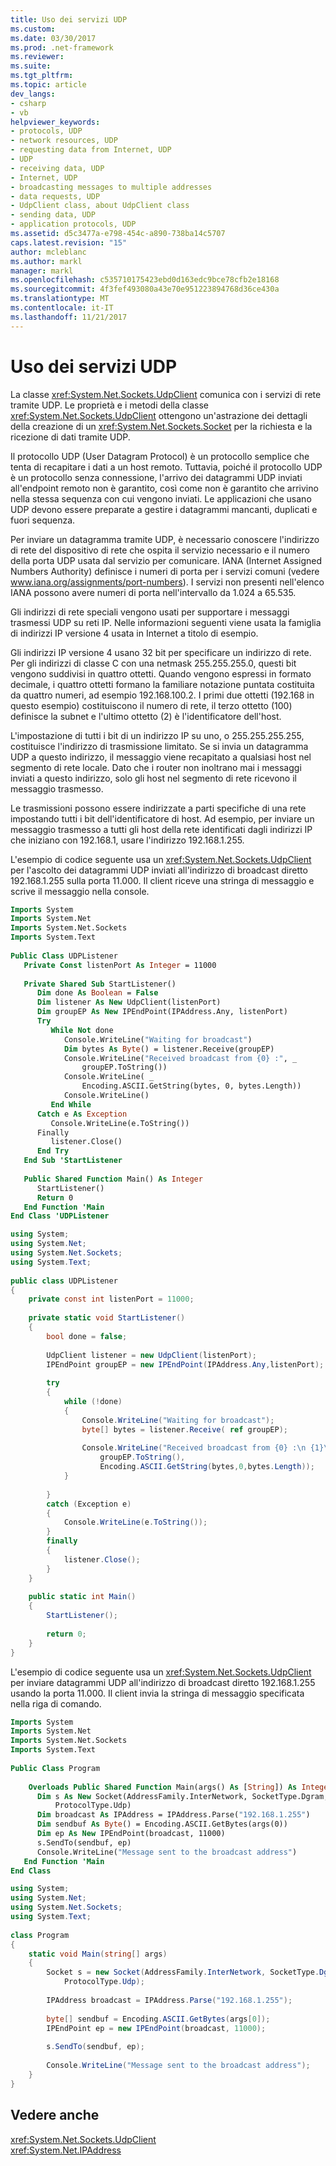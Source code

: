 ```yaml
---
title: Uso dei servizi UDP
ms.custom: 
ms.date: 03/30/2017
ms.prod: .net-framework
ms.reviewer: 
ms.suite: 
ms.tgt_pltfrm: 
ms.topic: article
dev_langs:
- csharp
- vb
helpviewer_keywords:
- protocols, UDP
- network resources, UDP
- requesting data from Internet, UDP
- UDP
- receiving data, UDP
- Internet, UDP
- broadcasting messages to multiple addresses
- data requests, UDP
- UdpClient class, about UdpClient class
- sending data, UDP
- application protocols, UDP
ms.assetid: d5c3477a-e798-454c-a890-738ba14c5707
caps.latest.revision: "15"
author: mcleblanc
ms.author: markl
manager: markl
ms.openlocfilehash: c535710175423ebd0d163edc9bce78cfb2e18168
ms.sourcegitcommit: 4f3fef493080a43e70e951223894768d36ce430a
ms.translationtype: MT
ms.contentlocale: it-IT
ms.lasthandoff: 11/21/2017
---
```

# <a name="using-udp-services"></a>Uso dei servizi UDP
La classe <xref:System.Net.Sockets.UdpClient> comunica con i servizi di rete tramite UDP. Le proprietà e i metodi della classe <xref:System.Net.Sockets.UdpClient> ottengono un'astrazione dei dettagli della creazione di un <xref:System.Net.Sockets.Socket> per la richiesta e la ricezione di dati tramite UDP.  
  
 Il protocollo UDP (User Datagram Protocol) è un protocollo semplice che tenta di recapitare i dati a un host remoto. Tuttavia, poiché il protocollo UDP è un protocollo senza connessione, l'arrivo dei datagrammi UDP inviati all'endpoint remoto non è garantito, così come non è garantito che arrivino nella stessa sequenza con cui vengono inviati. Le applicazioni che usano UDP devono essere preparate a gestire i datagrammi mancanti, duplicati e fuori sequenza.  
  
 Per inviare un datagramma tramite UDP, è necessario conoscere l'indirizzo di rete del dispositivo di rete che ospita il servizio necessario e il numero della porta UDP usata dal servizio per comunicare. IANA (Internet Assigned Numbers Authority) definisce i numeri di porta per i servizi comuni (vedere www.iana.org/assignments/port-numbers). I servizi non presenti nell'elenco IANA possono avere numeri di porta nell'intervallo da 1.024 a 65.535.  
  
 Gli indirizzi di rete speciali vengono usati per supportare i messaggi trasmessi UDP su reti IP. Nelle informazioni seguenti viene usata la famiglia di indirizzi IP versione 4 usata in Internet a titolo di esempio.  
  
 Gli indirizzi IP versione 4 usano 32 bit per specificare un indirizzo di rete. Per gli indirizzi di classe C con una netmask 255.255.255.0, questi bit vengono suddivisi in quattro ottetti. Quando vengono espressi in formato decimale, i quattro ottetti formano la familiare notazione puntata costituita da quattro numeri, ad esempio 192.168.100.2. I primi due ottetti (192.168 in questo esempio) costituiscono il numero di rete, il terzo ottetto (100) definisce la subnet e l'ultimo ottetto (2) è l'identificatore dell'host.  
  
 L'impostazione di tutti i bit di un indirizzo IP su uno, o 255.255.255.255, costituisce l'indirizzo di trasmissione limitato. Se si invia un datagramma UDP a questo indirizzo, il messaggio viene recapitato a qualsiasi host nel segmento di rete locale. Dato che i router non inoltrano mai i messaggi inviati a questo indirizzo, solo gli host nel segmento di rete ricevono il messaggio trasmesso.  
  
 Le trasmissioni possono essere indirizzate a parti specifiche di una rete impostando tutti i bit dell'identificatore di host. Ad esempio, per inviare un messaggio trasmesso a tutti gli host della rete identificati dagli indirizzi IP che iniziano con 192.168.1, usare l'indirizzo 192.168.1.255.  
  
 L'esempio di codice seguente usa un <xref:System.Net.Sockets.UdpClient> per l'ascolto dei datagrammi UDP inviati all'indirizzo di broadcast diretto 192.168.1.255 sulla porta 11.000. Il client riceve una stringa di messaggio e scrive il messaggio nella console.  
  
```vb  
Imports System  
Imports System.Net  
Imports System.Net.Sockets  
Imports System.Text  
  
Public Class UDPListener  
   Private Const listenPort As Integer = 11000  
  
   Private Shared Sub StartListener()  
      Dim done As Boolean = False  
      Dim listener As New UdpClient(listenPort)  
      Dim groupEP As New IPEndPoint(IPAddress.Any, listenPort)  
      Try  
         While Not done  
            Console.WriteLine("Waiting for broadcast")  
            Dim bytes As Byte() = listener.Receive(groupEP)  
            Console.WriteLine("Received broadcast from {0} :", _  
                groupEP.ToString())   
            Console.WriteLine( _  
                Encoding.ASCII.GetString(bytes, 0, bytes.Length))  
            Console.WriteLine()  
         End While  
      Catch e As Exception  
         Console.WriteLine(e.ToString())  
      Finally  
         listener.Close()  
      End Try  
   End Sub 'StartListener  
  
   Public Shared Function Main() As Integer  
      StartListener()  
      Return 0  
   End Function 'Main  
End Class 'UDPListener  
```  
  
```csharp  
using System;  
using System.Net;  
using System.Net.Sockets;  
using System.Text;  
  
public class UDPListener   
{  
    private const int listenPort = 11000;  
  
    private static void StartListener()   
    {  
        bool done = false;  
  
        UdpClient listener = new UdpClient(listenPort);  
        IPEndPoint groupEP = new IPEndPoint(IPAddress.Any,listenPort);  
  
        try   
        {  
            while (!done)   
            {  
                Console.WriteLine("Waiting for broadcast");  
                byte[] bytes = listener.Receive( ref groupEP);  
  
                Console.WriteLine("Received broadcast from {0} :\n {1}\n",  
                    groupEP.ToString(),  
                    Encoding.ASCII.GetString(bytes,0,bytes.Length));  
            }  
  
        }   
        catch (Exception e)   
        {  
            Console.WriteLine(e.ToString());  
        }  
        finally  
        {  
            listener.Close();  
        }  
    }  
  
    public static int Main()   
    {  
        StartListener();  
  
        return 0;  
    }  
}  
```  
  
 L'esempio di codice seguente usa un <xref:System.Net.Sockets.UdpClient> per inviare datagrammi UDP all'indirizzo di broadcast diretto 192.168.1.255 usando la porta 11.000. Il client invia la stringa di messaggio specificata nella riga di comando.  
  
```vb  
Imports System  
Imports System.Net  
Imports System.Net.Sockets  
Imports System.Text  
  
Public Class Program  
  
    Overloads Public Shared Function Main(args() As [String]) As Integer  
      Dim s As New Socket(AddressFamily.InterNetwork, SocketType.Dgram,  
          ProtocolType.Udp)  
      Dim broadcast As IPAddress = IPAddress.Parse("192.168.1.255")  
      Dim sendbuf As Byte() = Encoding.ASCII.GetBytes(args(0))  
      Dim ep As New IPEndPoint(broadcast, 11000)  
      s.SendTo(sendbuf, ep)  
      Console.WriteLine("Message sent to the broadcast address")  
   End Function 'Main  
End Class   
```  
  
```csharp  
using System;  
using System.Net;  
using System.Net.Sockets;  
using System.Text;  
  
class Program   
{  
    static void Main(string[] args)   
    {  
        Socket s = new Socket(AddressFamily.InterNetwork, SocketType.Dgram,  
            ProtocolType.Udp);  
  
        IPAddress broadcast = IPAddress.Parse("192.168.1.255");  
  
        byte[] sendbuf = Encoding.ASCII.GetBytes(args[0]);  
        IPEndPoint ep = new IPEndPoint(broadcast, 11000);  
  
        s.SendTo(sendbuf, ep);  
  
        Console.WriteLine("Message sent to the broadcast address");  
    }  
}  
```  
  
## <a name="see-also"></a>Vedere anche  
 <xref:System.Net.Sockets.UdpClient>  
 <xref:System.Net.IPAddress>  
 

